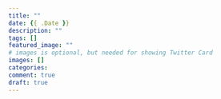 ```yaml
---
title: ""
date: {{ .Date }}
description: ""
tags: []
featured_image: ""
# images is optional, but needed for showing Twitter Card
images: []
categories:
comment: true
draft: true
---
```

